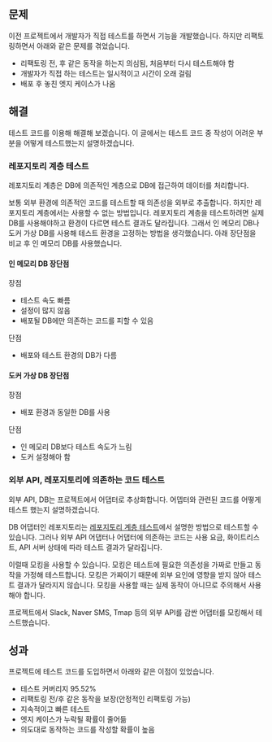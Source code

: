 ## 문제

이전 프로젝트에서 개발자가 직접 테스트를 하면서 기능을 개발했습니다. 하지만 리팩토링하면서 아래와 같은 문제를 겪었습니다.

- 리팩토링 전, 후 같은 동작을 하는지 의심됨, 처음부터 다시 테스트해야 함
- 개발자가 직접 하는 테스트는 일시적이고 시간이 오래 걸림
- 배포 후 놓친 엣지 케이스가 나옴

## 해결

테스트 코드를 이용해 해결해 보겠습니다. 이 글에서는 테스트 코드 중 작성이 어려운 부분을 어떻게 테스트했는지 설명하겠습니다.

### 레포지토리 계층 테스트

레포지토리 계층은 DB에 의존적인 계층으로 DB에 접근하여 데이터를 처리합니다.

보통 외부 환경에 의존적인 코드를 테스트할 때 의존성을 외부로 추출합니다. 하지만 레포지토리 계층에서는 사용할 수 없는 방법입니다. 레포지토리 계층을 테스트하려면 실제 DB를 사용해야하고 환경이 다르면 테스트 결과도 달라집니다. 그래서 인 메모리 DB나 도커 가상 DB를 사용해 테스트 환경을 고정하는 방법을 생각했습니다. 아래 장단점을 비교 후 인 메모리 DB를 사용했습니다.

#### 인 메모리 DB 장단점

장점

- 테스트 속도 빠름
- 설정이 많지 않음
- 배포될 DB에만 의존하는 코드를 피할 수 있음

단점

- 배포와 테스트 환경의 DB가 다름

#### 도커 가상 DB 장단점

장점

- 배포 환경과 동일한 DB를 사용

단점

- 인 메모리 DB보다 테스트 속도가 느림
- 도커 설정해아 함
  <!-- - 도커 설정 파일 작성이 귀찮음
  - CI에서 테스트 환경 설정에 시간이 걸림 -->

### 외부 API, 레포지토리에 의존하는 코드 테스트

외부 API, DB는 프로젝트에서 어댑터로 추상화합니다. 어뎁터와 관련된 코드를 어떻게 테스트 했는지 설명하겠습니다.

DB 어댑터인 레포지토리는 [레포지토리 계층 테스트](#레포지토리-계층-테스트)에서 설명한 방법으로 테스트할 수 있습니다. 그러나 외부 API 어댑터나 어댑터에 의존하는 코드는 사용 요금, 화이트리스트, API 서버 상태에 따라 테스트 결과가 달라집니다.

이럴때 모킹을 사용할 수 있습니다. 모킹은 테스트에 필요한 의존성을 가짜로 만들고 동작을 가정해 테스트합니다. 모킹은 가짜이기 때문에 외부 요인에 영향을 받지 않아 테스트 결과가 달라지지 않습니다. 모킹을 사용할 때는 실제 동작이 아니므로 주의해서 사용해야 합니다.

프로젝트에서 Slack, Naver SMS, Tmap 등의 외부 API를 감싼 어댑터를 모킹해서 테스트했습니다.

## 성과

프로젝트에 테스트 코드를 도입하면서 아래와 같은 이점이 있었습니다.

- 테스트 커버리지 95.52%
- 리팩토링 전/후 같은 동작을 보장(안정적인 리팩토링 가능)
- 지속적이고 빠른 테스트
- 엣지 케이스가 누락될 확률이 줄어듦
- 의도대로 동작하는 코드를 작성할 확률이 높음
